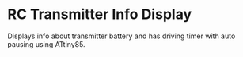 # RC Transmitter Info Display

Displays info about transmitter battery and has driving timer with auto pausing using ATtiny85.